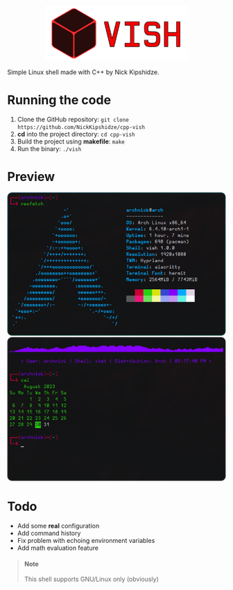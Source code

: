 <p align="center">
    <img src="./images/VISH.png" height=128>
</p>

Simple Linux shell made with C++ by Nick Kipshidze.

# Running the code

1. Clone the GitHub repository: `git clone https://github.com/NickKipshidze/cpp-vish`
2. **cd** into the project directory: `cd cpp-vish`
3. Build the project using **makefile**: `make`
4. Run the binary: `./vish`

# Preview

![Preview neofetch](images/preview-1.png)
![Preview nsplash](images/preview-2.png)

# Todo

- Add some **real** configuration
- Add command history
- Fix problem with echoing environment variables
- Add math evaluation feature

> #### Note
> This shell supports GNU/Linux only (obviously)